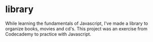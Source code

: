 # library
While learning the fundamentals of Javascript, I've made a library to organize books, movies and cd's. This project was an exercise from Codecademy to practice with Javascript. 
